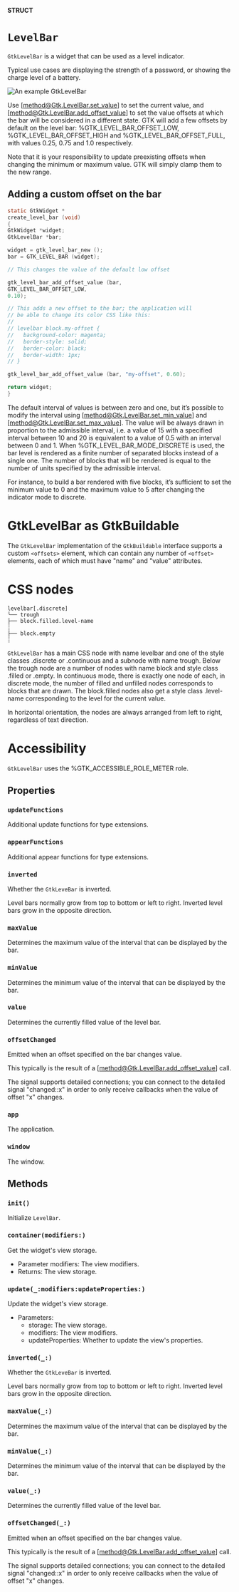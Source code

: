 **STRUCT**

# `LevelBar`

`GtkLevelBar` is a widget that can be used as a level indicator.

Typical use cases are displaying the strength of a password, or
showing the charge level of a battery.

![An example GtkLevelBar](levelbar.png)

Use [method@Gtk.LevelBar.set_value] to set the current value, and
[method@Gtk.LevelBar.add_offset_value] to set the value offsets at which
the bar will be considered in a different state. GTK will add a few
offsets by default on the level bar: %GTK_LEVEL_BAR_OFFSET_LOW,
%GTK_LEVEL_BAR_OFFSET_HIGH and %GTK_LEVEL_BAR_OFFSET_FULL, with
values 0.25, 0.75 and 1.0 respectively.

Note that it is your responsibility to update preexisting offsets
when changing the minimum or maximum value. GTK will simply clamp
them to the new range.

## Adding a custom offset on the bar

```c
static GtkWidget *
create_level_bar (void)
{
GtkWidget *widget;
GtkLevelBar *bar;

widget = gtk_level_bar_new ();
bar = GTK_LEVEL_BAR (widget);

// This changes the value of the default low offset

gtk_level_bar_add_offset_value (bar,
GTK_LEVEL_BAR_OFFSET_LOW,
0.10);

// This adds a new offset to the bar; the application will
// be able to change its color CSS like this:
//
// levelbar block.my-offset {
//   background-color: magenta;
//   border-style: solid;
//   border-color: black;
//   border-width: 1px;
// }

gtk_level_bar_add_offset_value (bar, "my-offset", 0.60);

return widget;
}
```

The default interval of values is between zero and one, but it’s possible
to modify the interval using [method@Gtk.LevelBar.set_min_value] and
[method@Gtk.LevelBar.set_max_value]. The value will be always drawn in
proportion to the admissible interval, i.e. a value of 15 with a specified
interval between 10 and 20 is equivalent to a value of 0.5 with an interval
between 0 and 1. When %GTK_LEVEL_BAR_MODE_DISCRETE is used, the bar level
is rendered as a finite number of separated blocks instead of a single one.
The number of blocks that will be rendered is equal to the number of units
specified by the admissible interval.

For instance, to build a bar rendered with five blocks, it’s sufficient to
set the minimum value to 0 and the maximum value to 5 after changing the
indicator mode to discrete.

# GtkLevelBar as GtkBuildable

The `GtkLevelBar` implementation of the `GtkBuildable` interface supports a
custom `<offsets>` element, which can contain any number of `<offset>` elements,
each of which must have "name" and "value" attributes.

# CSS nodes

```
levelbar[.discrete]
╰── trough
├── block.filled.level-name
┊
├── block.empty
┊
```

`GtkLevelBar` has a main CSS node with name levelbar and one of the style
classes .discrete or .continuous and a subnode with name trough. Below the
trough node are a number of nodes with name block and style class .filled
or .empty. In continuous mode, there is exactly one node of each, in discrete
mode, the number of filled and unfilled nodes corresponds to blocks that are
drawn. The block.filled nodes also get a style class .level-name corresponding
to the level for the current value.

In horizontal orientation, the nodes are always arranged from left to right,
regardless of text direction.

# Accessibility

`GtkLevelBar` uses the %GTK_ACCESSIBLE_ROLE_METER role.

## Properties
### `updateFunctions`

Additional update functions for type extensions.

### `appearFunctions`

Additional appear functions for type extensions.

### `inverted`

Whether the `GtkLeveBar` is inverted.

Level bars normally grow from top to bottom or left to right.
Inverted level bars grow in the opposite direction.

### `maxValue`

Determines the maximum value of the interval that can be displayed by the bar.

### `minValue`

Determines the minimum value of the interval that can be displayed by the bar.

### `value`

Determines the currently filled value of the level bar.

### `offsetChanged`

Emitted when an offset specified on the bar changes value.

This typically is the result of a [method@Gtk.LevelBar.add_offset_value]
call.

The signal supports detailed connections; you can connect to the
detailed signal "changed::x" in order to only receive callbacks when
the value of offset "x" changes.

### `app`

The application.

### `window`

The window.

## Methods
### `init()`

Initialize `LevelBar`.

### `container(modifiers:)`

Get the widget's view storage.
- Parameter modifiers: The view modifiers.
- Returns: The view storage.

### `update(_:modifiers:updateProperties:)`

Update the widget's view storage.
- Parameters:
    - storage: The view storage.
    - modifiers: The view modifiers.
    - updateProperties: Whether to update the view's properties.

### `inverted(_:)`

Whether the `GtkLeveBar` is inverted.

Level bars normally grow from top to bottom or left to right.
Inverted level bars grow in the opposite direction.

### `maxValue(_:)`

Determines the maximum value of the interval that can be displayed by the bar.

### `minValue(_:)`

Determines the minimum value of the interval that can be displayed by the bar.

### `value(_:)`

Determines the currently filled value of the level bar.

### `offsetChanged(_:)`

Emitted when an offset specified on the bar changes value.

This typically is the result of a [method@Gtk.LevelBar.add_offset_value]
call.

The signal supports detailed connections; you can connect to the
detailed signal "changed::x" in order to only receive callbacks when
the value of offset "x" changes.
